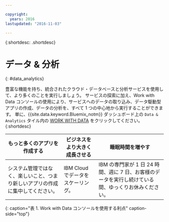 ```yaml
---

copyright:
  years: 2016
lastupdated: "2016-11-03"

---
```


{:shortdesc: .shortdesc}

# データ & 分析
{: #data_analytics}

豊富な機能を持ち、統合されたクラウド・データベースと分析サービスを使用して、より多くのことを実行しましょう。 サービスの探索に加え、Work with Data コンソールの使用により、サービスへのデータの取り込み、データ駆動型アプリの作成、データの分析を、すべて 1 つの中心地から実行することができます。 単に、{{site.data.keyword.Bluemix_notm}} ダッシュボード上の `Data &  Analytics` タイル内の [WORK WITH DATA](https://console.ng.bluemix.net/data/services/) をクリックしてください。
{:shortdesc}


もっと多くのアプリを作成する | ビジネスをより大きく成長させる | 睡眠時間を増やす
---- | ---- | ----
システム管理ではなく、楽しいこと、つまり新しいアプリの作成に集中してください。 | IBM Cloud でデータをスケーリング。 | IBM の専門家が 1 日 24 時間、週に 7 日、お客様のデータを実行し続けている間、ゆっくりお休みください。
{: caption="表 1. Work with Data コンソールを使用する利点" caption-side="top"}
